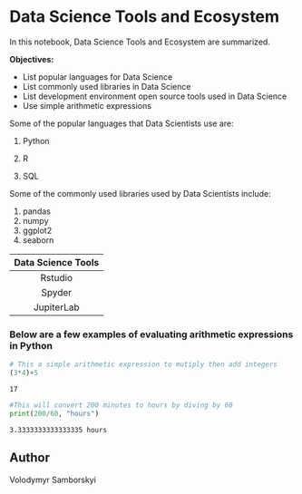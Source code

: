 # Data Science Tools and Ecosystem #

In this notebook, Data Science Tools and Ecosystem are summarized.

**Objectives:**
* List popular languages for Data Science
* List commonly used libraries in Data Science
* List development environment open source tools used in Data Science
* Use simple arithmetic expressions 
 

Some of the popular languages that Data Scientists use are:

1. Python

2. R

3. SQL

Some of the commonly used libraries used by Data Scientists include:

1. pandas
2. numpy
3. ggplot2
4. seaborn

| Data Science Tools |
| :------------------: |
| Rstudio |
| Spyder |
| JupiterLab |

### Below are a few examples of evaluating arithmetic expressions in Python ###


```python
# This a simple arithmetic expression to mutiply then add integers
(3*4)+5
```




    17




```python
#This will convert 200 minutes to hours by diving by 60
print(200/60, "hours")
```

    3.3333333333333335 hours
    

## Author ##
Volodymyr Samborskyi
